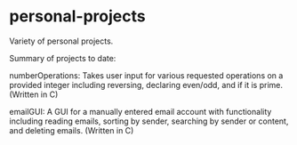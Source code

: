 # personal-projects

Variety of personal projects. 

Summary of projects to date:

numberOperations: Takes user input for various requested operations on a provided integer including reversing, declaring even/odd, and if it is prime. (Written in C) 

emailGUI: A GUI for a manually entered email account with functionality including reading emails, sorting by sender, searching by sender or content, and deleting emails. (Written in C) 
